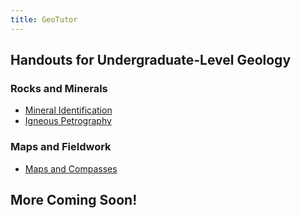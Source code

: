 ```yaml
---
title: GeoTutor
---
```


## Handouts for Undergraduate-Level Geology

### Rocks and Minerals

- [Mineral Identification](/geotutorials/mineral-id)<br>
- [Igneous Petrography](/geotutorials/ig-textures)<br>

### Maps and Fieldwork

- [Maps and Compasses](/geotutorials/maps)<br>

## More Coming Soon!